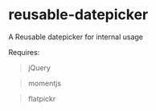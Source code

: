 # reusable-datepicker
A Reusable datepicker for internal usage

Requires:

>jQuery

>momentjs

>flatpickr

